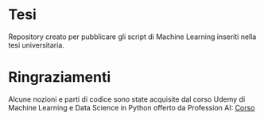 # Tesi
Repository creato per pubblicare gli script di Machine Learning inseriti nella tesi universitaria.

# Ringraziamenti
Alcune nozioni e parti di codice sono state acquisite dal corso Udemy di Machine Learning e Data Science in Python offerto da Profession AI: [Corso](https://www.udemy.com/course/machine-learning-pratico/)
